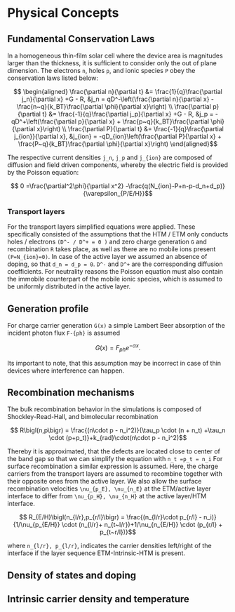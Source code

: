 # Physical Concepts
## Fundamental Conservation Laws
In a homogeneous thin-film solar cell where the device area is magnitudes larger than the thickness, it is sufficient to consider only the out of plane dimension. The electrons ``n``, holes ``p``, and ionic species ``P`` obey the conservation laws listed below: 
```math
    \begin{aligned}
        \frac{\partial n}{\partial t} &= \frac{1}{q}\frac{\partial j_n}{\partial x}  +G - R, 
        &j_n = qD^-\left(\frac{\partial n}{\partial x} - \frac{n~q}{k_BT}\frac{\partial \phi}{\partial x}\right) \\
        \frac{\partial p}{\partial t} &= \frac{-1}{q}\frac{\partial j_p}{\partial x} +G - R, 
        &j_p = -qD^+\left(\frac{\partial p}{\partial x} + \frac{p~q}{k_BT}\frac{\partial \phi}{\partial x}\right) \\
        \frac{\partial P}{\partial t} &= \frac{-1}{q}\frac{\partial j_{ion}}{\partial x}, 
        &j_{ion} = -qD_{ion}\left(\frac{\partial P}{\partial x} + \frac{P~q}{k_BT}\frac{\partial \phi}{\partial x}\right)   
    \end{aligned}
``` 
The respective current densities ``j_n``, ``j_p`` and ``j_{ion}`` are composed of diffusion and field driven components, whereby the electric field is provided by the Poisson equation: 
```math
    0 =\frac{\partial^2\phi}{\partial x^2} -\frac{q(N_{ion}-P+n-p-d_n+d_p)}{\varepsilon_{P/E/H}}
```
### Transport layers
For the transport layers simplified equations were applied. These specifically consisted of the assumptions that the HTM / ETM only conducts holes / electrons ``(D^- / D^+ = 0 )`` and zero charge generation ``G`` and recombination ``R`` takes place, as well as there are no mobile ions present ``(P=N_{ion}=0)``.
In case of the active layer we assumed an absence of doping, so that ``d_n = d_p = 0``. ``D^-`` and ``D^+`` are the corresponding diffusion coefficients.
For neutrality reasons the Poisson equation must also contain the immobile counterpart of the mobile ionic species, which is assumed to be uniformly distributed in the active layer.
## Generation profile
For charge carrier generation ``G(x)`` a simple Lambert Beer absorption of the incident photon flux ``F-{ph}`` is assumed
```math
    G(x) = F_{ph} e^{-\alpha x}.
```
Its important to note, that this assumption may be incorrect in case of thin devices where interference can happen.
## Recombination mechanisms
The bulk recombination behavior in the simulations is composed of Shockley-Read-Hall, and bimolecular recombination 
```math
    R\bigl(n,p\bigr) = \frac{(n\cdot p - n_i^2)}{\tau_p \cdot (n + n_t) +\tau_n \cdot (p+p_t)}+k_{rad}\cdot(n\cdot p - n_i^2)
```
Thereby it is approximated, that the defects are located close to center of the band gap so that we can simplify the equation with ``n_t =p_t = n_i``
For surface recombination a similar expression is assumed. Here, the charge carriers from the transport layers are assumed to recombine together with their opposite ones from the active layer. We also allow the surface recombination velocities ``\nu_{p_E}, \nu_{n_E}`` at the ETM/active layer interface to differ from ``\nu_{p_H}, \nu_{n_H}`` at the active layer/HTM interface.
```math
    R_{E/H}\bigl(n_{l/r},p_{r/l}\bigr) = \frac{(n_{l/r}\cdot p_{r/l} - n_i)}{1/\nu_{p_{E/H}} \cdot (n_{l/r}+ n_{t~l/r})+1/\nu_{n_{E/H}} \cdot (p_{r/l} + p_{t~r/l})}
```
where ``n_{l/r}, p_{l/r}``, indicates the carrier densities left/right of the interface if the layer sequence ETM-Intrinsic-HTM is present.

        
## Density of states and doping
## Intrinsic carrier density and temperature
